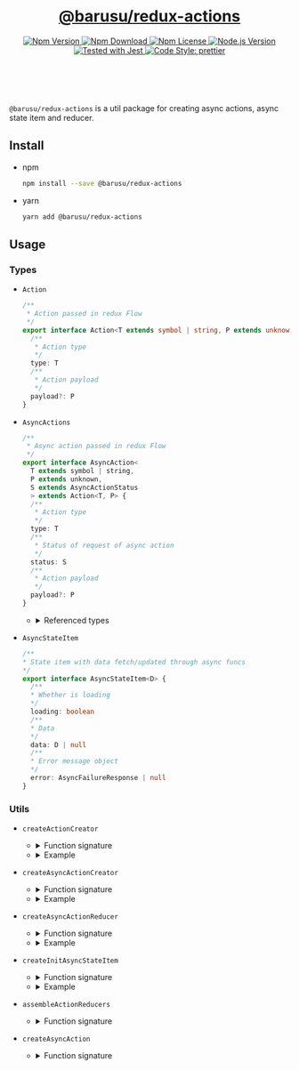 <header>
  <h1 align="center">
    <a href="https://github.com/guanghechen/barusu/tree/main/packages/redux-actions#readme">@barusu/redux-actions</a>
  </h1>
  <div align="center">
    <a href="https://www.npmjs.com/package/@barusu/redux-actions">
      <img
        alt="Npm Version"
        src="https://img.shields.io/npm/v/@barusu/redux-actions.svg"
      />
    </a>
    <a href="https://www.npmjs.com/package/@barusu/redux-actions">
      <img
        alt="Npm Download"
        src="https://img.shields.io/npm/dm/@barusu/redux-actions.svg"
      />
    </a>
    <a href="https://www.npmjs.com/package/@barusu/redux-actions">
      <img
        alt="Npm License"
        src="https://img.shields.io/npm/l/@barusu/redux-actions.svg"
      />
    </a>
    <a href="https://github.com/nodejs/node">
      <img
        alt="Node.js Version"
        src="https://img.shields.io/node/v/@barusu/redux-actions"
      />
    </a>
    <a href="https://github.com/facebook/jest">
      <img
        alt="Tested with Jest"
        src="https://img.shields.io/badge/tested_with-jest-9c465e.svg"
      />
    </a>
    <a href="https://github.com/prettier/prettier">
      <img
        alt="Code Style: prettier"
        src="https://img.shields.io/badge/code_style-prettier-ff69b4.svg?style=flat-square"
      />
    </a>
  </div>
</header>
<br/>


`@barusu/redux-actions` is a util package for creating async actions, async state item and reducer.


## Install

* npm

  ```bash
  npm install --save @barusu/redux-actions
  ```

* yarn

  ```bash
  yarn add @barusu/redux-actions
  ```

## Usage

### Types

  * `Action`

    ```typescript
    /**
     * Action passed in redux Flow
     */
    export interface Action<T extends symbol | string, P extends unknown> {
      /**
       * Action type
       */
      type: T
      /**
       * Action payload
       */
      payload?: P
    }
    ```

  * `AsyncActions`

    ```typescript
    /**
     * Async action passed in redux Flow
     */
    export interface AsyncAction<
      T extends symbol | string,
      P extends unknown,
      S extends AsyncActionStatus
      > extends Action<T, P> {
      /**
       * Action type
       */
      type: T
      /**
       * Status of request of async action
       */
      status: S
      /**
       * Action payload
       */
      payload?: P
    }
    ```

    - <details><summary>Referenced types</summary>

      ```typescript
      /**
       * Status of async action
       */
      export enum AsyncActionStatus {
        /**
         * Requested
         */
        REQUESTED = 'REQUESTED',
        /**
         * Request succeed
         */
        SUCCEED = 'SUCCEED',
        /**
         * Request failed
         */
        FAILED = 'FAILED',
      }

      /**
       * Response of failed request
       */
      export interface AsyncFailureResponse {
        /**
         * Error code
         */
        code: number
        /**
         * Error message
         */
        message: string
        /**
         * Debugging information
         */
        debug?: string
      }
      ```
      </details>

  * `AsyncStateItem`

    ```typescript
    /**
    * State item with data fetch/updated through async funcs
    */
    export interface AsyncStateItem<D> {
      /**
      * Whether is loading
      */
      loading: boolean
      /**
      * Data
      */
      data: D | null
      /**
      * Error message object
      */
      error: AsyncFailureResponse | null
    }
    ```

### Utils

  * `createActionCreator`
    - <details><summary>Function signature</summary>

      ```typescript
      /**
       * Create action creator
       * @param type              Action type
       * @param payloadRequired   Whether payload is required
       */
      export function createActionCreator<
        T extends symbol | string,
        P extends unknown
      >(type: T, payloadRequired: false)
        : (payload?: P) => Action<T, P>
      export function createActionCreator<
        T extends symbol | string,
        P extends unknown
      >(type: T, payloadRequired: true)
        : (payload: P) => Required<Action<T, P>>
      export function createActionCreator<
        A extends Action<symbol | string, unknown>
      >(
        type: A['type'], payloadRequired: false)
        : (payload?: A['payload']) =>
      export function createActionCreator<
        A extends Action<symbol | string, unknown>
      >(
        type: A['type'], payloadRequired: true)
        : (payload: A['payload']) => A
      ```

    - <details><summary>Example</summary>

      ```typescript
      const UserCreator = createActionCreator<'@user/me', { name: string }>('@user/me', true)
      // => (payload: { name: string }) => ({ type: '@user/me', name })
      ```

  * `createAsyncActionCreator`
    - <details><summary>Function signature</summary>

      ```typescript
      /**
       * Create async action types and async action creators
       * @param actionType
       */
      export function createAsyncActionCreator<
        T extends string | symbol,
        As extends AsyncActions<T>
      >(actionType: T): AsyncActionCreators<T, As>
      ```

    - <details><summary>Example</summary>

      ```typescript
      // action for fetching user
      const FetchUserActionType = '@user/fetch'
      type FetchUserActionType = typeof FetchUserActionType
      type FetchUserActionRequestVo = { name: string }
      type FetchUserActionSucceedVo = { name: string, gender: 'male' | 'female' }
      type FetchUserActionFailedVo = AsyncFailureResponse

      const fetchUserActionCreators = createAsyncActionCreator<
        FetchUserActionType,
        AsyncActions<
          FetchUserActionType,
          FetchUserActionRequestVo,
          FetchUserActionSucceedVo,
          FetchUserActionFailedVo
        >(FetchUserActionType)

      // => fetchUserActionCreators = {
      //      request: (payload?: FetchUserActionRequestVo) => ({ type: '@user/fetch_user', status: 'REQUESTED', payload }),
      //      success: (payloadF: FetchUserActionSucceedVo) => ({ type: '@user/fetch_user', status: 'SUCCEED', payload }),
      //      failure: (payload?: FetchUserActionFailedVo) => ({ type: '@user/fetch_user', status: 'FAILED', payload }),
      //    }
      ```

  * `createAsyncActionReducer`
    - <details><summary>Function signature</summary>

      ```typescript
      /**
       * Create reducer of async actions
       * @param actionType
       */
      export function createAsyncActionReducer<
        S extends AsyncStateItem<unknown>,
        T extends string | symbol,
        As extends AsyncActions<T>,
      >(
        actionType: T,
        handlers: {
          onRequestedAction?: AsyncActionHandler<S, T, As['request']>,
          onSucceedAction?: AsyncActionHandler<S, T, As['success']>,
          onFailedAction?: AsyncActionHandler<S, T, As['failure']>,
        } = {},
      ): AsyncActionReducer<S, T, As>
      ```

    - <details><summary>Example</summary>

      ```typescript
      type UserStateData { name: string; gender: string }
      type UserState = AsyncStateItem<UserStateData>

      // fetch user action
      const FetchUserActionType = '@user/fetch'
      type FetchUserActionType = typeof FetchUserActionType
      type FetchUserActionRequestVo = { name: string }
      type FetchUserActionSucceedVo = { name: string, gender: 'male' | 'female' }
      type FetchUserActionFailedVo = AsyncFailureResponse

      const fetchUserActionReducer = createAsyncActionReducer<
        UserState,
        FetchUserActionType,
        AsyncActions<
          FetchUserActionType,
          FetchUserActionRequestVo,
          FetchUserActionSucceedVo,
          FetchUserActionFailedVo
        >(FetchUserActionType)

      // login action
      type LoginActionType = '@user/login'
      type LoginAction = Action<LoginActionType, { username: string }>

      // action for fetching user
      type UserActionTypes = FetchUserActionType | LoginActionType
      export const userReducer = assembleActionReducers<UserState, UserActionTypes>([
        fetchUserActionReducer,
        {
          actionType: '@user/login',
          process: (state: UserState, action: LoginAction) => ({
            ...state,
            name: action.payload.username,
          }),
        },
        // other action handlers
      ])

      // use userReducer in redux
      import { combineReducers } from 'redux'
      export const rootReducer = combineReducers({
        user: userReducer,
      })
      ```

  * `createInitAsyncStateItem`
    - <details><summary>Function signature</summary>

      ```typescript
      /**
       * Create initial state item
       * @param data
       */
      export function createInitAsyncStateItem<D>(data?: D | null): AsyncStateItem<D>
      ```

    - <details><summary>Example</summary>

      ```typescript
      export type UserStateData { name: string; gender: string }
      export type UserState = AsyncStateItem<UserStateData>
      export const initialUserState = createInitAsyncStateItem<UserStateData>({
        name: 'alice',
        gender: 'female',
      })

      // => initialUserState = {
      //      loading: false,
      //      data: { name: 'alice', gender: 'female' },
      //      error: null,
      //    }
      ```

  * `assembleActionReducers`
    - <details><summary>Function signature</summary>

      ```typescript
      export function assembleActionReducers<
        S extends AsyncStateItem<unknown>,
        T extends string | symbol,
        R extends AsyncActionReducer<S, T, AsyncActions<T>>
          = AsyncActionReducer<S, T, AsyncActions<T>>
      >(
        initialState: S,
        actionReducers: R[],
      ): Reducer<S, AsyncActions<T, unknown>>
      ```

  * `createAsyncAction`
    - <details><summary>Function signature</summary>

      ```typescript
      /**
       * Shorthand for create both AsyncActionCreator and AsyncActionReducer
       * @param actionType
       * @param handlers
       */
      export function createAsyncAction<
        S extends AsyncStateItem<unknown>,
        T extends string | symbol,
        As extends AsyncActions<T>,
      >(
        actionType: T,
        handlers?: {
          onRequestedAction?: AsyncActionHandler<S, T, As['request']>,
          onSucceedAction?: AsyncActionHandler<S, T, As['success']>,
          onFailedAction?: AsyncActionHandler<S, T, As['failure']>,
        },
      ): {
        creator: AsyncActionCreators<T, As>,
        reducer: AsyncActionReducer<S, T, As>
      }
      ```
